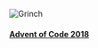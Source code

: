 ![Grinch](https://media.giphy.com/media/8muFpxW47Gr3W/giphy.gif)
#### [Advent of Code 2018](https://adventofcode.com/2018)
